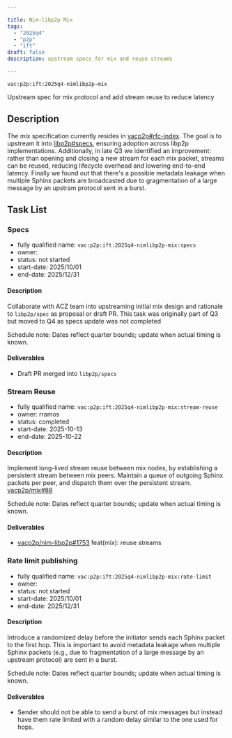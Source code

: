 ```yaml
---

title: Nim-libp2p Mix
tags:
  - "2025q4"
  - "p2p"
  - "ift"
draft: false
description: upstream specs for mix and reuse streams

---
```


`vac:p2p:ift:2025q4-nimlibp2p-mix`

Upstream spec for mix protocol and add stream reuse to reduce latency


## Description

The mix specification currently resides in [vacp2p#rfc-index](https://github.com/vacp2p/rfc-index/blob/main/vac/raw/mix.md). The goal is to upstream it into [libp2p#specs](https://github.com/libp2p/specs), ensuring adoption across libp2p implementations. Additionally, in late Q3 we identified an improvement: rather than opening and closing a new stream for each mix packet, streams can be reused, reducing lifecycle overhead and lowering end-to-end latency. Finally we found out that there's a possible metadata leakage when multiple Sphinx packets are broadcasted due to gragmentation of a large message by an upstram protocol sent in a burst.

## Task List


### Specs

* fully qualified name: `vac:p2p:ift:2025q4-nimlibp2p-mix:specs`
* owner: 
* status: not started
* start-date: 2025/10/01
* end-date: 2025/12/31

#### Description
Collaborate with ACZ team into upstreaming initial mix design and rationale to 
`libp2p/spec` as proposal or draft PR. This task was originally part of Q3 but moved to
Q4 as specs update was not completed

Schedule note: Dates reflect quarter bounds; update when actual timing is known.
#### Deliverables
- Draft PR merged into `libp2p/specs`


### Stream Reuse

* fully qualified name: `vac:p2p:ift:2025q4-nimlibp2p-mix:stream-reuse`
* owner: rramos
* status: completed
* start-date: 2025-10-13
* end-date: 2025-10-22

#### Description
Implement long-lived stream reuse between mix nodes, by establishing a persistent stream between mix peers.
Maintain a queue of outgoing Sphinx packets per peer, and dispatch them over the persistent stream. [vacp2p/mix#88](https://github.com/vacp2p/mix/issues/88)

Schedule note: Dates reflect quarter bounds; update when actual timing is known.
#### Deliverables
- [vacp2p/nim-libp2p#1753](https://github.com/vacp2p/nim-libp2p/pull/1753) feat(mix): reuse streams


### Rate limit publishing

* fully qualified name: `vac:p2p:ift:2025q4-nimlibp2p-mix:rate-limit`
* owner:
* status: not started
* start-date: 2025/10/01
* end-date: 2025/12/31

#### Description
Introduce a randomized delay before the initiator sends each Sphinx packet to the first hop. This is important to avoid metadata leakage when multiple Sphinx packets (e.g., due to fragmentation of a large message by an upstream protocol) are sent in a burst.


Schedule note: Dates reflect quarter bounds; update when actual timing is known.
#### Deliverables
- Sender should not be able to send a burst of mix messages but instead have them rate limited with a random delay similar to the one used for hops.
